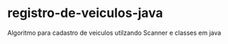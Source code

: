 # registro-de-veiculos-java
Algoritmo para cadastro de veiculos utilzando Scanner e classes em java
